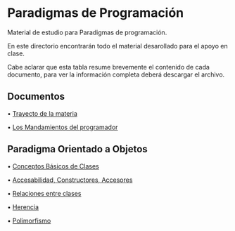 # Paradigmas de Programación 

Material de estudio para Paradigmas de programación.

En este directorio encontrarán todo el material desarollado para el apoyo en clase. 	

Cabe aclarar que esta tabla resume brevemente el contenido de cada documento, para ver la información completa deberá descargar el archivo.

## Documentos	

  • [Trayecto de la materia](Planeacion_curso_paradigmas_2025-2.xlsx) 

  • [Los Mandamientos del programador](https://www.canva.com/design/DAGLDNHOZ0A/tjMNPkM1jW5kIDijSATwRA/edit?utm_content=DAGLDNHOZ0A&utm_campaign=designshare&utm_medium=link2&utm_source=sharebutton)


## Paradigma Orientado a Objetos
  
  • [Conceptos Básicos de Clases](Slides/POO/2%20Conceptos%20Básicos%20de%20Clases.pptx)

  • [Accesabilidad, Constructores, Accesores](Slides/POO/3%20Accesibilidad%20Constructores%20Accesores%20Instanciación.pptx)

  • [Relaciones entre clases](/Slides/POO/4%20Relaciones%20entre%20clases.pptx)

  • [Herencia](/Slides/POO/5%20Herencia.pptx)

  • [Polimorfismo](/Slides/POO/6%20Polimorfismo.pptx)

